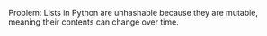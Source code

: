 Problem:
Lists in Python are unhashable because they are mutable, meaning their contents can change over time.
